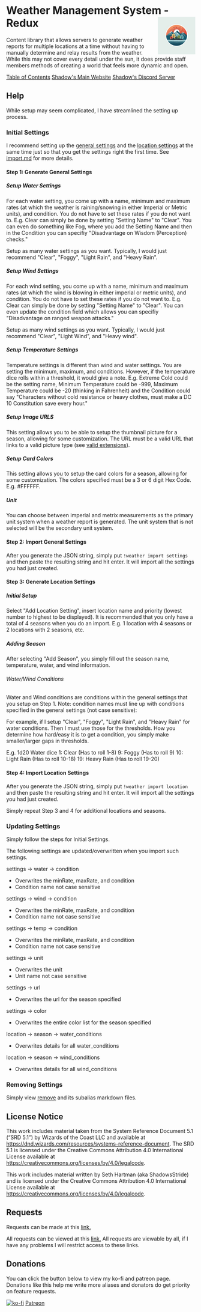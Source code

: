 <h1>Weather Management System - Redux<img align="right" src="/Data/images/main.png" width="100px"></h1>

Content library that allows servers to generate weather reports for multiple locations at a time without having to manually determine and relay results from the weather. While this may not cover every detail under the sun, it does provide staff members methods of creating a world that feels more dynamic and open.

[Table of Contents](https://github.com/Shadow-Draconic-Development/Weather-Management-System---Redux/blob/main/ToC.md)
[Shadow's Main Website](https://shadow-draconic-development.github.io/.github/)
[Shadow's Discord Server](https://discord.gg/JqaH7Nbgmr)

## Help
While setup may seem complicated, I have streamlined the setting up process.

### Initial Settings
I recommend setting up the [general settings](https://shadow-draconic-development.github.io/Weather-Management-System---Redux/) and the [location settings](https://shadow-draconic-development.github.io/Weather-Management-System---Redux/city.html) at the same time just so that you get the settings right the first time. See [import.md](https://github.com/Shadow-Draconic-Development/Weather-Management-System---Redux/blob/main/Code/import/import.md) for more details.

#### Step 1: Generate General Settings

##### Setup Water Settings
For each water setting, you come up with a name, minimum and maximum rates (at which the weather is raining/snowing in either Imperial or Metric units), and condition. You do not have to set these rates if you do not want to. E.g. Clear can simply be done by setting "Setting Name" to "Clear". You can even do something like Fog, where you add the Setting Name and then in the Condition you can specifiy "Disadvantage on Wisdom (Perception) checks."

Setup as many water settings as you want. Typically, I would just recommend "Clear", "Foggy", "Light Rain", and "Heavy Rain".

##### Setup Wind Settings
For each wind setting, you come up with a name, minimum and maximum rates (at which the wind is blowing in either imperial or metric units), and condition. You do not have to set these rates if you do not want to. E.g. Clear can simply be done by setting "Setting Name" to "Clear". You can even update the condition field which allows you can specifiy "Disadvantage on ranged weapon attacks."

Setup as many wind settings as you want. Typically, I would just recommend "Clear", "Light Wind", and "Heavy wind".

##### Setup Temperature Settings
Temperature settings is different than wind and water settings. You are setting the minimum, maximum, and conditions. However, if the temperature dice rolls within a threshold, it would give a note. E.g. Extreme Cold could be the setting name, Minimum Temperature could be -999, Maximum Temperature could be -20 (thinking in Fahrenheit) and the Condition could say "Characters without cold resistance or heavy clothes, must make a DC 10 Constitution save every hour."

##### Setup Image URLS
This setting allows you to be able to setup the thumbnail picture for a season, allowing for some customization. The URL must be a valid URL that links to a valid picture type (see [valid extensions](https://www.reddit.com/r/discordapp/comments/f2kt5r/guide_file_formats_discord_can_embed/)).

##### Setup Card Colors
This setting allows you to setup the card colors for a season, allowing for some customization. The colors specified must be a 3 or 6 digit Hex Code. E.g. #FFFFFF.

##### Unit
You can choose between imperial and metrix measurements as the primary unit system when a weather report is generated. The unit system that is not selected will be the secondary unit system.

#### Step 2: Import General Settings
After you generate the JSON string, simply put `!weather import settings` and then paste the resulting string and hit enter. It will import all the settings you had just created.

#### Step 3: Generate Location Settings

##### Initial Setup
Select "Add Location Setting", insert location name and priority (lowest number to highest to be displayed). It is recommended that you only have a total of 4 seasons when you do an import. E.g. 1 location with 4 seasons or 2 locations with 2 seasons, etc.

##### Adding Season
After selecting "Add Season", you simply fill out the season name, temperature, water, and wind information.

###### Water/Wind Conditions
Water and Wind conditions are conditions within the general settings that you setup on Step 1. Note: condition names must line up with conditions specified in the general settings (not case sensitive):

For example, if I setup "Clear", "Foggy", "Light Rain", and "Heavy Rain" for water conditions. Then I must use those for the thresholds. How you determine how hard/easy it is to get a condition, you simply make smaller/larger gaps in thresholds.

E.g. 1d20 Water dice
1: Clear (Has to roll 1-8)
9: Foggy (Has to roll 9)
10: Light Rain (Has to roll 10-18)
19: Heavy Rain (Has to roll 19-20)

#### Step 4: Import Location Settings
After you generate the JSON string, simply put `!weather import location` and then paste the resulting string and hit enter. It will import all the settings you had just created.

Simply repeat Step 3 and 4 for additional locations and seasons.


### Updating Settings

Simply follow the steps for Initial Settings.

The following settings are updated/overwritten when you import such settings.

settings -> water -> condition
- Overwrites the minRate, maxRate, and condition
- Condition name not case sensitive

settings -> wind -> condition
- Overwrites the minRate, maxRate, and condition
- Condition name not case sensitive

settings -> temp -> condition
- Overwrites the minRate, maxRate, and condition 
- Condition name not case sensitive

settings -> unit
- Overwrites the unit
- Unit name not case sensitive

settings -> url
- Overwrites the url for the season specified

settings -> color
- Overwrites the entire color list for the season specified

location -> season -> water_conditions
- Overwrites details for all water_conditions

location -> season -> wind_conditions
- Overwrites details for all wind_conditions

### Removing Settings

Simply view [remove](https://github.com/Shadow-Draconic-Development/Weather-Management-System---Redux/blob/main/Code/remove/remove.md) and its subalias markdown files.

## License Notice

This work includes material taken from the System Reference Document 5.1 (“SRD 5.1”) by Wizards of the Coast LLC and available at https://dnd.wizards.com/resources/systems-reference-document. The SRD 5.1 is licensed under the Creative Commons Attribution 4.0 International License available at https://creativecommons.org/licenses/by/4.0/legalcode.

This work includes material written by Seth Hartman (aka ShadowsStride) and is licensed under the Creative Commons Attribution 4.0 International License available at https://creativecommons.org/licenses/by/4.0/legalcode.

## Requests
Requests can be made at this [link.](https://forms.gle/YYkyPcBb1WHXWMYE6)

All requests can be viewed at this [link.](https://docs.google.com/spreadsheets/d/1OyW78hh1ARDHeDu4hF4X2TxcpYSrrArprs8pkQB3zo4/edit?usp=sharing) All requests are viewable by all, if I have any problems I will restrict access to these links.

## Donations
You can click the button below to view my ko-fi and patreon page. Donations like this help me write more aliases and donators do get priority on feature requests.

[![ko-fi](https://ko-fi.com/img/githubbutton_sm.svg)](https://ko-fi.com/F2F6MG4NH) [Patreon](https://www.patreon.com/bePatron?u=47388431)
